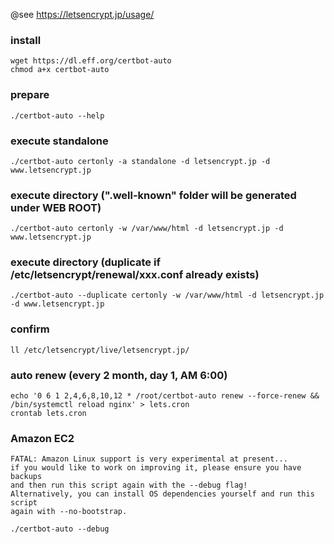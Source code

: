 @see https://letsencrypt.jp/usage/

### install
	wget https://dl.eff.org/certbot-auto
	chmod a+x certbot-auto

### prepare
	./certbot-auto --help
	
### execute standalone
	./certbot-auto certonly -a standalone -d letsencrypt.jp -d www.letsencrypt.jp

### execute directory (".well-known" folder will be generated under WEB ROOT)
	./certbot-auto certonly -w /var/www/html -d letsencrypt.jp -d www.letsencrypt.jp

### execute directory (duplicate if /etc/letsencrypt/renewal/xxx.conf already exists)
	./certbot-auto --duplicate certonly -w /var/www/html -d letsencrypt.jp -d www.letsencrypt.jp

### confirm
	ll /etc/letsencrypt/live/letsencrypt.jp/

### auto renew (every 2 month, day 1, AM 6:00)
	echo '0 6 1 2,4,6,8,10,12 * /root/certbot-auto renew --force-renew && /bin/systemctl reload nginx' > lets.cron
	crontab lets.cron




### Amazon EC2
~~~
FATAL: Amazon Linux support is very experimental at present...
if you would like to work on improving it, please ensure you have backups
and then run this script again with the --debug flag!
Alternatively, you can install OS dependencies yourself and run this script
again with --no-bootstrap.
~~~

	./certbot-auto --debug
	
